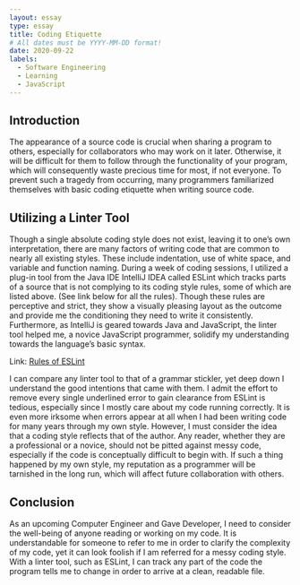 ```yaml
---
layout: essay
type: essay
title: Coding Etiquette
# All dates must be YYYY-MM-DD format!
date: 2020-09-22
labels:
  - Software Engineering
  - Learning
  - JavaScript
---
```

## Introduction
The appearance of a source code is crucial when sharing a program to others, especially for collaborators who may work on it later. Otherwise, it will be difficult for them to follow through the functionality of your program, which will consequently waste precious time for most, if not everyone. To prevent such a tragedy from occurring, many programmers familiarized themselves with basic coding etiquette when writing source code. 

## Utilizing a Linter Tool
Though a single absolute coding style does not exist, leaving it to one’s own interpretation, there are many factors of writing code that are common to nearly all existing styles. These include indentation, use of white space, and variable and function naming. During a week of coding sessions, I utilized a plug-in tool from the Java IDE IntelliJ IDEA called ESLint which tracks parts of a source that is not complying to its coding style rules, some of which are listed above. (See link below for all the rules). Though these rules are perceptive and strict, they show a visually pleasing layout as the outcome and provide me the conditioning they need to write it consistently. Furthermore, as IntelliJ is geared towards Java and JavaScript, the linter tool helped me, a novice JavaScript programmer, solidify my understanding towards the language’s basic syntax.

Link: [Rules of ESLint](https://eslint.org/docs/rules/)

I can compare any linter tool to that of a grammar stickler, yet deep down I understand the good intentions that came with them. I admit the effort to remove every single underlined error to gain clearance from ESLint is tedious, especially since I mostly care about my code running correctly. It is even more irksome when errors appear at all when I had been writing code for many years through my own style. However, I must consider the idea that a coding style reflects that of the author. Any reader, whether they are a professional or a novice, should not be pitted against messy code, especially if the code is conceptually difficult to begin with. If such a thing happened by my own style, my reputation as a programmer will be tarnished in the long run, which will affect future collaboration with others.

## Conclusion
As an upcoming Computer Engineer and Gave Developer, I need to consider the well-being of anyone reading or working on my code. It is understandable for someone to refer to me in order to clarify the complexity of my code, yet it can look foolish if I am referred for a messy coding style. With a linter tool, such as ESLint, I can track any part of the code the program tells me to change in order to arrive at a clean, readable file.
